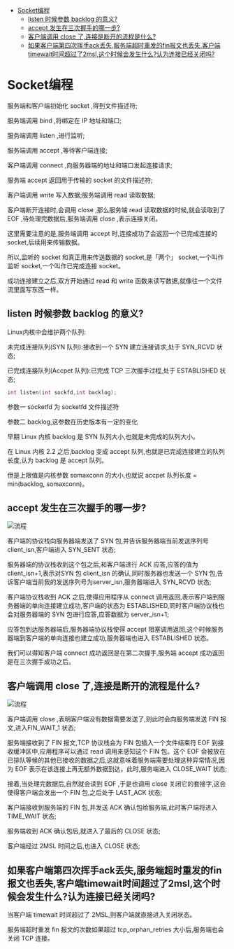 <!--toc:start-->
- [Socket编程](#socket编程)
  - [listen 时候参数 backlog 的意义?](#listen-时候参数-backlog-的意义)
  - [accept 发生在三次握手的哪一步?](#accept-发生在三次握手的哪一步)
  - [客户端调用 close 了,连接是断开的流程是什么?](#客户端调用-close-了连接是断开的流程是什么)
  - [如果客户端第四次挥手ack丢失,服务端超时重发的fin报文也丢失,客户端timewait时间超过了2msl,这个时候会发生什么?认为连接已经关闭吗?](#如果客户端第四次挥手ack丢失服务端超时重发的fin报文也丢失客户端timewait时间超过了2msl这个时候会发生什么认为连接已经关闭吗)
<!--toc:end-->

# Socket编程

服务端和客户端初始化 socket ,得到文件描述符;

服务端调用 bind ,将绑定在 IP 地址和端口;

服务端调用 listen ,进行监听;

服务端调用 accept ,等待客户端连接;

客户端调用 connect ,向服务器端的地址和端口发起连接请求;

服务端 accept 返回用于传输的 socket 的文件描述符;

客户端调用 write 写入数据;服务端调用 read 读取数据;

客户端断开连接时,会调用 close ,那么服务端 read 读取数据的时候,就会读取到了
EOF ,待处理完数据后,服务端调用 close ,表示连接关闭。

这里需要注意的是,服务端调用 accept 时,连接成功了会返回一个已完成连接的socket,后续用来传输数据。

所以,监听的 socket 和真正用来传送数据的 socket,是「两个」 socket,一个叫作监听 socket,一个叫作已完成连接 socket。

成功连接建立之后,双方开始通过 read 和 write 函数来读写数据,就像往一个文件流里面写东西一样。

## listen 时候参数 backlog 的意义?

Linux内核中会维护两个队列:

未完成连接队列(SYN 队列):接收到一个 SYN 建立连接请求,处于 SYN_RCVD 状态;

已完成连接队列(Accpet 队列):已完成 TCP 三次握手过程,处于 ESTABLISHED 状态;
```c
int listen(int sockfd,int backlog);
```
参数一 socketfd 为 socketfd 文件描述符

参数二 backlog,这参数在历史版本有一定的变化

早期 Linux 内核 backlog 是 SYN 队列大小,也就是未完成的队列大小。

在 Linux 内核 2.2 之后,backlog 变成 accept 队列,也就是已完成连接建立的队列长度,认为 backlog 是 accept 队列。

但是上限值是内核参数 somaxconn 的大小,也就说 accpet 队列长度 = min(backlog,
somaxconn)。

## accept 发生在三次握手的哪一步?

![流程](../../Pictures/Screenshots/Screenshot_2024-09-09-21-04-27_3840x1080.png)

客户端的协议栈向服务器端发送了 SYN 包,并告诉服务器端当前发送序列号client_isn,客户端进入 SYN_SENT 状态;

服务器端的协议栈收到这个包之后,和客户端进行 ACK 应答,应答的值为client_isn+1,表示对SYN 包 client_isn 的确认,同时服务器也发送一个 SYN 包,告诉客户端当前我的发送序列号为server_isn,服务器端进入 SYN_RCVD 状态;

客户端协议栈收到 ACK 之后,使得应用程序从 connect 调用返回,表示客户端到服务器端的单向连接建立成功,客户端的状态为 ESTABLISHED,同时客户端协议栈也会对服务器端的 SYN 包进行应答,应答数据为 server_isn+1;

应答包到达服务器端后,服务器端协议栈使得 accept 阻塞调用返回,这个时候服务器端到客户端的单向连接也建立成功,服务器端也进入 ESTABLISHED 状态。

我们可以得知客户端 connect 成功返回是在第二次握手,服务端 accept 成功返回是在三次握手成功之后。

## 客户端调用 close 了,连接是断开的流程是什么?

![流程](../../Pictures/Screenshots/Screenshot_2024-09-09-21-04-56_3840x1080.png)

客户端调用 close ,表明客户端没有数据需要发送了,则此时会向服务端发送 FIN 报文,进入FIN_WAIT_1 状态;

服务端接收到了 FIN 报文,TCP 协议栈会为 FIN 包插入一个文件结束符 EOF 到接收缓冲区中,应用程序可以通过 read 调用来感知这个 FIN 包。这个 EOF 会被放在已排队等候的其他已接收的数据之后,这就意味着服务端需要处理这种异常情况,因为 EOF 表示在该连接上再无额外数据到达。此时,服务端进入 CLOSE_WAIT 状态;

接着,当处理完数据后,自然就会读到 EOF ,于是也调用 close 关闭它的套接字,这会使得客户端会发出一个 FIN 包,之后处于 LAST_ACK 状态;

客户端接收到服务端的 FIN 包,并发送 ACK 确认包给服务端,此时客户端将进入TIME_WAIT 状态;

服务端收到 ACK 确认包后,就进入了最后的 CLOSE 状态;

客户端经过 2MSL 时间之后,也进入 CLOSE 状态;

## 如果客户端第四次挥手ack丢失,服务端超时重发的fin报文也丢失,客户端timewait时间超过了2msl,这个时候会发生什么?认为连接已经关闭吗?

当客户端 timewait 时间超过了 2MSL,则客户端就直接进入关闭状态。

服务端超时重发 fin 报文的次数如果超过 tcp_orphan_retries 大小后,服务端也会关闭 TCP 连接。
